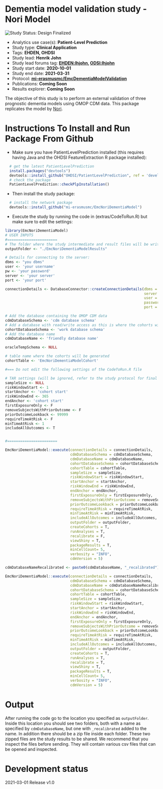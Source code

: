 Dementia model validation study - Nori Model
=============
<img src="https://img.shields.io/badge/Study%20Status-Design%20Finalized-brightgreen.svg" alt="Study Status: Design Finalized"> 

- Analytics use case(s): **Patient-Level Prediction**
- Study type: **Clinical Application**
- Tags: **EHDEN, OHDSI**
- Study lead: **Henrik John**
- Study lead forums tag: **[EHDEN:lhjohn](https://forum.ehden.eu/u/lhjohn), [ODSI:lhjohn](https://forums.ohdsi.org/u/lhjohn)**
- Study start date: **2020-10-01**
- Study end date: **2021-03-31**
- Protocol: **[mi-erasmusmc/EmcDementiaModelValidation](https://github.com/mi-erasmusmc/EmcDementiaModelValidation)**
- Publications: **Coming Soon**
- Results explorer: **Coming Soon**

The objective of this study is to perform an external validation of three prognostic dementia models using OMOP CDM data. This package replicates the model by [Nori](https://journals.plos.org/plosone/article?id=10.1371/journal.pone.0203246).

Instructions To Install and Run Package From Github
===================

- Make sure you have PatientLevelPrediction installed (this requires having Java and the OHDSI FeatureExtraction R package installed):

```r
  # get the latest PatientLevelPrediction
  install.packages("devtools")
  devtools::install_github("OHDSI/PatientLevelPrediction", ref = 'development')
  # check the package
  PatientLevelPrediction::checkPlpInstallation()
```

- Then install the study package:
```r
  # install the network package
  devtools::install_github("mi-erasmusmc/EmcNoriDementiaModel")
```

- Execute the study by running the code in (extras/CodeToRun.R) but make sure to edit the settings:
```r
library(EmcNoriDementiaModel)
# USER INPUTS
#=======================
# The folder where the study intermediate and result files will be written:
outputFolder <- "./EmcNoriDementiaModelResults"

# Details for connecting to the server:
dbms <- "you dbms"
user <- 'your username'
pw <- 'your password'
server <- 'your server'
port <- 'your port'

connectionDetails <- DatabaseConnector::createConnectionDetails(dbms = dbms,
                                                                server = server,
                                                                user = user,
                                                                password = pw,
                                                                port = port)

# Add the database containing the OMOP CDM data
cdmDatabaseSchema <- 'cdm database schema'
# Add a database with read/write access as this is where the cohorts will be generated
cohortDatabaseSchema <- 'work database schema'
# Add the database name
cdmDatabaseName <- 'friendly database name'

oracleTempSchema <- NULL

# table name where the cohorts will be generated
cohortTable <- 'EmcNoriDementiaModelCohort'

#=== Do not edit the following settings of the CodeToRun.R file 

# TAR settings (will be ignored, refer to the study protocol for final settings)
sampleSize <- NULL
riskWindowStart <- 1
startAnchor <- 'cohort start'
riskWindowEnd <- 365
endAnchor <- 'cohort start'
firstExposureOnly <- F
removeSubjectsWithPriorOutcome <- F
priorOutcomeLookback <- 99999
requireTimeAtRisk <- F
minTimeAtRisk <- 1
includeAllOutcomes <- T


#=======================

EmcNoriDementiaModel::execute(connectionDetails = connectionDetails,
                              cdmDatabaseSchema = cdmDatabaseSchema,
                              cdmDatabaseName = cdmDatabaseName,
                              cohortDatabaseSchema = cohortDatabaseSchema,
                              cohortTable = cohortTable,
                              sampleSize = sampleSize,
                              riskWindowStart = riskWindowStart,
                              startAnchor = startAnchor,
                              riskWindowEnd = riskWindowEnd,
                              endAnchor = endAnchor,
                              firstExposureOnly = firstExposureOnly,
                              removeSubjectsWithPriorOutcome = removeSubjectsWithPriorOutcome,
                              priorOutcomeLookback = priorOutcomeLookback,
                              requireTimeAtRisk = requireTimeAtRisk,
                              minTimeAtRisk = minTimeAtRisk,
                              includeAllOutcomes = includeAllOutcomes,
                              outputFolder = outputFolder,
                              createCohorts = T,
                              runAnalyses = T,
                              recalibrate = F,
                              viewShiny = T,
                              packageResults = T,
                              minCellCount= 5,
                              verbosity = "INFO",
                              cdmVersion = 5)

cdmDatabaseNameRecalibrated <- paste0(cdmDatabaseName, "_recalibrated")

EmcNoriDementiaModel::execute(connectionDetails = connectionDetails,
                              cdmDatabaseSchema = cdmDatabaseSchema,
                              cdmDatabaseName = cdmDatabaseNameRecalibrated,
                              cohortDatabaseSchema = cohortDatabaseSchema,
                              cohortTable = cohortTable,
                              sampleSize = sampleSize,
                              riskWindowStart = riskWindowStart,
                              startAnchor = startAnchor,
                              riskWindowEnd = riskWindowEnd,
                              endAnchor = endAnchor,
                              firstExposureOnly = firstExposureOnly,
                              removeSubjectsWithPriorOutcome = removeSubjectsWithPriorOutcome,
                              priorOutcomeLookback = priorOutcomeLookback,
                              requireTimeAtRisk = requireTimeAtRisk,
                              minTimeAtRisk = minTimeAtRisk,
                              includeAllOutcomes = includeAllOutcomes,
                              outputFolder = outputFolder,
                              createCohorts = T,
                              runAnalyses = T,
                              recalibrate = T,
                              viewShiny = T,
                              packageResults = T,
                              minCellCount= 5,
                              verbosity = "INFO",
                              cdmVersion = 5)
```

# Output
After running the code go to the location you specified as `outputFolder`. Inside this location you should see two folders, both with a name as specified by `cdmDatabaseName`, but one with `_recalibrated` added to the name. In addition there should be a zip file inside each folder. These two zipped files are the study results to be shared. We recommend that you inspect the files before sending. They will contain various csv files that can be opened and inspected.

# Development status
2021-03-01 Release v1.0
